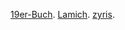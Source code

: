 [19er-Buch](https://sinnaz3153.github.io/lila-lama/19er-Buch).
[Lamich](https://sinnaz3153.github.io/lila-lama/lamich).
[zyris](https://sinnaz3153.github.io/lila-lama/zyris).
